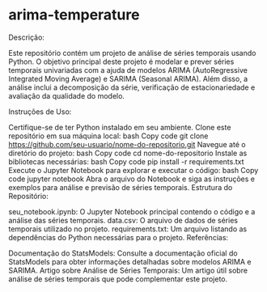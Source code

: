 # arima-temperature

Descrição:

Este repositório contém um projeto de análise de séries temporais usando Python. O objetivo principal deste projeto é modelar e prever séries temporais univariadas com a ajuda de modelos ARIMA (AutoRegressive Integrated Moving Average) e SARIMA (Seasonal ARIMA). Além disso, a análise inclui a decomposição da série, verificação de estacionariedade e avaliação da qualidade do modelo.

Instruções de Uso:

Certifique-se de ter Python instalado em seu ambiente.
Clone este repositório em sua máquina local:
bash
Copy code
git clone https://github.com/seu-usuario/nome-do-repositorio.git
Navegue até o diretório do projeto:
bash
Copy code
cd nome-do-repositorio
Instale as bibliotecas necessárias:
bash
Copy code
pip install -r requirements.txt
Execute o Jupyter Notebook para explorar e executar o código:
bash
Copy code
jupyter notebook
Abra o arquivo do Notebook e siga as instruções e exemplos para análise e previsão de séries temporais.
Estrutura do Repositório:

seu_notebook.ipynb: O Jupyter Notebook principal contendo o código e a análise das séries temporais.
data.csv: O arquivo de dados de séries temporais utilizado no projeto.
requirements.txt: Um arquivo listando as dependências do Python necessárias para o projeto.
Referências:

Documentação do StatsModels: Consulte a documentação oficial do StatsModels para obter informações detalhadas sobre modelos ARIMA e SARIMA.
Artigo sobre Análise de Séries Temporais: Um artigo útil sobre análise de séries temporais que pode complementar este projeto.
